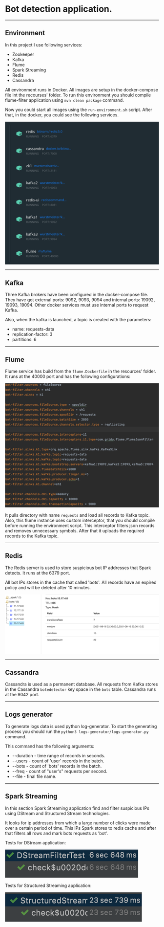 # Bot detection application.

---

## Environment

In this project I use following services:

- Zookeeper 
- Kafka
- Flume
- Spark Streaming
- Redis
- Cassandra

All environment runs in Docker. 
All images are setup in the docker-compose file int the recourses' folder.
To run this environment you should compile flume-filter application using
`mvn clean package` command. 

Now you could start all images using the `run-environment.sh` script. 
After that, in the docker, you could see the following services.

![img.png](screens/docker-env.png?raw=true "Docker")

---

## Kafka

Three Kafka brokers have been configured in the docker-compose file.
They have got external ports: 9092, 9093, 9094 and internal ports: 19092, 19093, 19094.
Other docker services must use internal ports to request Kafka.

Also, when the kafka is launched, a topic is created with the parameters:

- name: requests-data
- replication-factor: 3
- partitions: 6

---

## Flume

Flume service has build from the `flume.Dockerfile` in the resources' folder.
It runs at the 40000 port and has the following configurations:

![img.png](screens/flume-conf.png?raw=true "Flume")

It pulls directory with name `requests` and load all records to Kafka topic.
Also, this flume instance uses custom interceptor, that you should compile before running the environment script.
This interceptor filters json records and removes unnecessary symbols.
After that it uploads the required records to the Kafka topic.

---

## Redis

The Redis server is used to store suspicious bot IP addresses that Spark detects.
It runs at the 6379 port.

All bot IPs stores in the cache that called 'bots'. All records have
an expired policy and will be deleted after 10 minutes.

![img.png](screens/redis-recs.png?raw=true "Redis")

---

## Cassandra

Cassandra is used as a permanent database. 
All requests from Kafka stores in the Cassandra `botedetector` key space in the `bots` table.
Cassandra runs at the 9042 port.

---

## Logs generator

To generate logs data is used python log-generator.
To start the generating process you 
should run the `python3 logs-generator/logs-generator.py` command.

This command has the following arguments:

- --duration - time range of records in seconds.
- --users - count of 'user' records in the batch.
- --bots - count of 'bots' records in the batch.
- --freq - count of "user's" requests per second.
- --file - final file name.

---

## Spark Streaming

In this section Spark Streaming application find and filter
suspicious IPs using DStream and Structured Stream technologies.

It looks for ip addresses from which a large number of clicks were made over a certain period of time.
This IPs Spark stores to redis cache and after that filters all rows and mark bots requests as 'bot'.

Tests for DStream application:

![img.png](screens/DStreamTests.png?raw=true "Triggered dag")

Tests for Structured Streaming application:

![img.png](screens/struct-test.png?raw=true "Triggered dag")